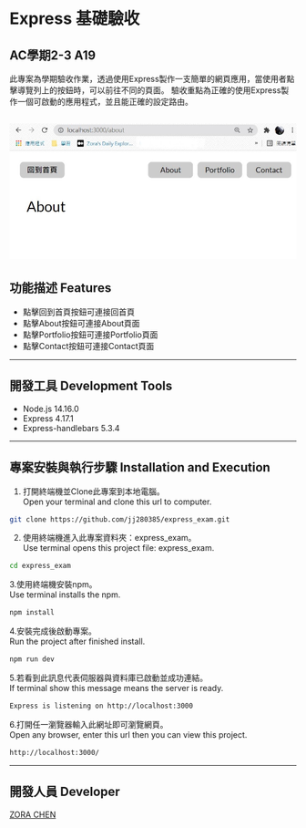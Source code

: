 # Express 基礎驗收 
## AC學期2-3 A19
此專案為學期驗收作業，透過使用Express製作一支簡單的網頁應用，當使用者點擊導覽列上的按鈕時，可以前往不同的頁面。
驗收重點為正確的使用Express製作一個可啟動的應用程式，並且能正確的設定路由。

![GITHUB](https://github.com/jj280385/express_exam/blob/main/express_exam%20photo.jpg)
---
## 功能描述 Features
- 點擊回到首頁按鈕可連接回首頁
- 點擊About按鈕可連接About頁面
- 點擊Portfolio按鈕可連接Portfolio頁面
- 點擊Contact按鈕可連接Contact頁面

---
## 開發工具 Development Tools
- Node.js 14.16.0
- Express 4.17.1
- Express-handlebars 5.3.4

---
## 專案安裝與執行步驟 Installation and Execution
1. 打開終端機並Clone此專案到本地電腦。
<br> Open your terminal and clone this url to computer.
``` bash
git clone https://github.com/jj280385/express_exam.git
```
2. 使用終端機進入此專案資料夾：express_exam。
<br> Use terminal opens this project file: express_exam.
``` bash
cd express_exam
```
3.使用終端機安裝npm。
<br> Use terminal installs the npm.
``` bash
npm install
```
4.安裝完成後啟動專案。
<br> Run the project after finished install.
``` bash
npm run dev
```
5.若看到此訊息代表伺服器與資料庫已啟動並成功連結。
<br> If terminal show this message means the server is ready.
``` bash 
Express is listening on http://localhost:3000
```
6.打開任一瀏覽器輸入此網址即可瀏覽網頁。
<br> Open any browser, enter this url then you can view this project.
``` bash 
http://localhost:3000/
```
---
## 開發人員 Developer
[ZORA CHEN](https://medium.com/@jj280385)
